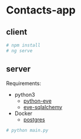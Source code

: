 # Contacts-app

## client
```sh
# npm install
# ng serve
```

## server
Requirements:
- python3
  - [python-eve](http://python-eve.org/)
  - [eve-sqlalchemy](http://eve-sqlalchemy.readthedocs.io)
- Docker
  - [postgres](https://hub.docker.com/_/postgres/)

```sh
# python main.py
```